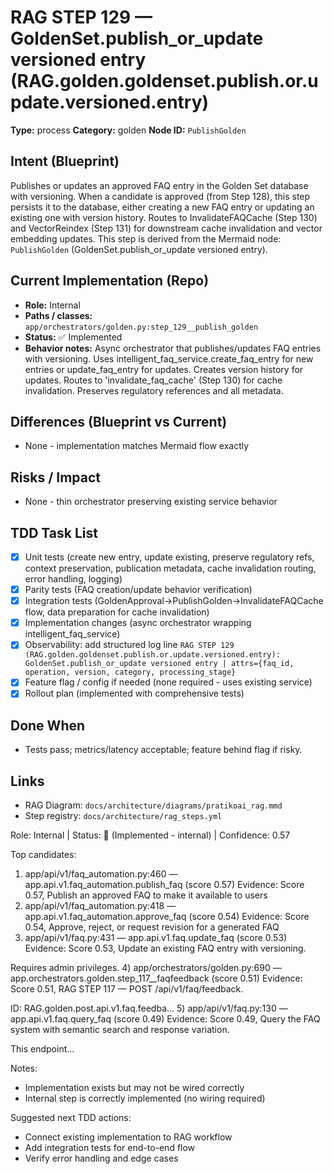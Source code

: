 # RAG STEP 129 — GoldenSet.publish_or_update versioned entry (RAG.golden.goldenset.publish.or.update.versioned.entry)

**Type:** process
**Category:** golden
**Node ID:** `PublishGolden`

## Intent (Blueprint)
Publishes or updates an approved FAQ entry in the Golden Set database with versioning. When a candidate is approved (from Step 128), this step persists it to the database, either creating a new FAQ entry or updating an existing one with version history. Routes to InvalidateFAQCache (Step 130) and VectorReindex (Step 131) for downstream cache invalidation and vector embedding updates. This step is derived from the Mermaid node: `PublishGolden` (GoldenSet.publish_or_update versioned entry).

## Current Implementation (Repo)
- **Role:** Internal
- **Paths / classes:** `app/orchestrators/golden.py:step_129__publish_golden`
- **Status:** ✅ Implemented
- **Behavior notes:** Async orchestrator that publishes/updates FAQ entries with versioning. Uses intelligent_faq_service.create_faq_entry for new entries or update_faq_entry for updates. Creates version history for updates. Routes to 'invalidate_faq_cache' (Step 130) for cache invalidation. Preserves regulatory references and all metadata.

## Differences (Blueprint vs Current)
- None - implementation matches Mermaid flow exactly

## Risks / Impact
- None - thin orchestrator preserving existing service behavior

## TDD Task List
- [x] Unit tests (create new entry, update existing, preserve regulatory refs, context preservation, publication metadata, cache invalidation routing, error handling, logging)
- [x] Parity tests (FAQ creation/update behavior verification)
- [x] Integration tests (GoldenApproval→PublishGolden→InvalidateFAQCache flow, data preparation for cache invalidation)
- [x] Implementation changes (async orchestrator wrapping intelligent_faq_service)
- [x] Observability: add structured log line
  `RAG STEP 129 (RAG.golden.goldenset.publish.or.update.versioned.entry): GoldenSet.publish_or_update versioned entry | attrs={faq_id, operation, version, category, processing_stage}`
- [x] Feature flag / config if needed (none required - uses existing service)
- [x] Rollout plan (implemented with comprehensive tests)

## Done When
- Tests pass; metrics/latency acceptable; feature behind flag if risky.

## Links
- RAG Diagram: `docs/architecture/diagrams/pratikoai_rag.mmd`
- Step registry: `docs/architecture/rag_steps.yml`


<!-- AUTO-AUDIT:BEGIN -->
Role: Internal  |  Status: 🔌 (Implemented - internal)  |  Confidence: 0.57

Top candidates:
1) app/api/v1/faq_automation.py:460 — app.api.v1.faq_automation.publish_faq (score 0.57)
   Evidence: Score 0.57, Publish an approved FAQ to make it available to users
2) app/api/v1/faq_automation.py:418 — app.api.v1.faq_automation.approve_faq (score 0.54)
   Evidence: Score 0.54, Approve, reject, or request revision for a generated FAQ
3) app/api/v1/faq.py:431 — app.api.v1.faq.update_faq (score 0.53)
   Evidence: Score 0.53, Update an existing FAQ entry with versioning.

Requires admin privileges.
4) app/orchestrators/golden.py:690 — app.orchestrators.golden.step_117__faqfeedback (score 0.51)
   Evidence: Score 0.51, RAG STEP 117 — POST /api/v1/faq/feedback.

ID: RAG.golden.post.api.v1.faq.feedba...
5) app/api/v1/faq.py:130 — app.api.v1.faq.query_faq (score 0.49)
   Evidence: Score 0.49, Query the FAQ system with semantic search and response variation.

This endpoint...

Notes:
- Implementation exists but may not be wired correctly
- Internal step is correctly implemented (no wiring required)

Suggested next TDD actions:
- Connect existing implementation to RAG workflow
- Add integration tests for end-to-end flow
- Verify error handling and edge cases
<!-- AUTO-AUDIT:END -->